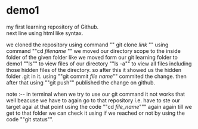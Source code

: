 # demo1
my first learning repository of Github.
<br>
next line using html like syntax.<br>

we cloned the repository using command "" git clone _link_ ""
using command ""cd _filename_ "" we moved our directory scope to the inside folder of the given folder like we moved form our git learning folder to demo1
""ls"" to view files of our directory
""ls -a"" to view all files including those hidden files of the directory.
so after this it showed us the hidden folder .git in it.
using ""git commit _file name_"" commited the change.
then after that using ""git push"" published the change on github.

note :-- in terminal when we try to use our git command it not works that well beacuse we have to again go to that repository i.e. have to ste our target agai  at that point using the code ""cd _file_name_""" again again till we get to that folder we can check it using if we reached or not by using the code ""git status"".
